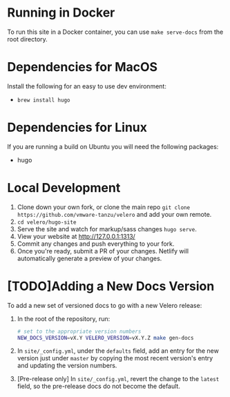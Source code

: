 # Running in Docker

To run this site in a Docker container, you can use `make serve-docs` from the root directory.

# Dependencies for MacOS

Install the following for an easy to use dev environment:

* `brew install hugo`

# Dependencies for Linux
If you are running a build on Ubuntu you will need the following packages:
* hugo


# Local Development
1. Clone down your own fork, or clone the main repo `git clone https://github.com/vmware-tanzu/velero` and add your own remote.
1. `cd velero/hugo-site`
1. Serve the site and watch for markup/sass changes `hugo serve`.
1. View your website at http://127.0.0.1:1313/
1. Commit any changes and push everything to your fork.
1. Once you're ready, submit a PR of your changes. Netlify will automatically generate a preview of your changes.


# [TODO]Adding a New Docs Version

To add a new set of versioned docs to go with a new Velero release:

1. In the root of the repository, run:

   ```bash
   # set to the appropriate version numbers
   NEW_DOCS_VERSION=vX.Y VELERO_VERSION=vX.Y.Z make gen-docs
   ```

1. In `site/_config.yml`, under the `defaults` field, add an entry for the new version just under `master` by copying the most recent version's entry and updating the version numbers.

1. [Pre-release only] In `site/_config.yml`, revert the change to the `latest` field, so the pre-release docs do not become the default.
